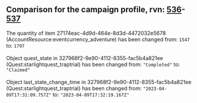 ## Comparison for the campaign profile, rvn: [536](https://github.com/PRO100KatYT/FortniteProfileRevisions/tree/main/profiles/campaign/536%20campaign.json)-[537](https://github.com/PRO100KatYT/FortniteProfileRevisions/tree/main/profiles/campaign/537%20campaign.json)

The quantity of item 27174eac-4d9d-464e-8d3d-4472032e5678 (AccountResource:eventcurrency_adventure) has been changed from: `1547` to: `1797`
<br><br>
Object quest_state in 327968f2-9e90-4112-8355-fac5b4a821ee (Quest:starlightquest_traptrial) has been changed from: `"Completed"` to: `"Claimed"`
<br><br>
Object last_state_change_time in 327968f2-9e90-4112-8355-fac5b4a821ee (Quest:starlightquest_traptrial) has been changed from: `"2023-04-09T17:31:09.757Z"` to: `"2023-04-09T17:32:19.167Z"`
<br><br>
